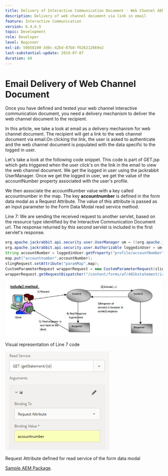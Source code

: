 ```yaml
---
title: Delivery of Interactive Communication Document - Web Channel AEM Forms
description: Delivery of web channel document via link in email
feature: Interactive Communication
version: 6.4,6.5
topic: Development
role: Developer
level: Beginner
exl-id: 50858100-3d0c-42bd-87b8-f626212669e2
last-substantial-update: 2019-07-07
duration: 60
---
```

# Email Delivery of Web Channel Document

Once you have defined and tested your web channel interactive communication document, you need a delivery mechanism to deliver the web channel document to the recipient.

In this article, we take a look at email as a delivery mechanism for web channel document. The recipient will get a link to the web channel document via email.On clicking the link, the user is asked to authenticate and the web channel document is populated with the data specific to the logged in user.

Let's take a look at the following code snippet. This code is part of GET.jsp which gets triggered when the user click's on the link in the email to view the web channel document. We get the logged in user using the jackrabbit UserManager. Once we get the logged in user, we get the value of the accountNumber property associated with the user's profile.

We then associate the accountNumber  value with a key called  accountnumber  in the map. The key **accountnumber** is defined in the form data modal as a Request Attribute. The value of this attribute is passed as an input parameter to the Form Data Modal read service method.

Line 7: We are sending the received request to another servlet, based on the resource type identified by the Interactive Communication Document url. The response returned by this second servlet is included in the first servlet's response.

```java
org.apache.jackrabbit.api.security.user.UserManager um = ((org.apache.jackrabbit.api.JackrabbitSession) session).getUserManager();
org.apache.jackrabbit.api.security.user.Authorizable loggedinUser = um.getAuthorizable(session.getUserID());
String accountNumber = loggedinUser.getProperty("profile/accountNumber")[0].getString();
map.put("accountnumber",accountNumber);
slingRequest.setAttribute("paramMap",map);
CustomParameterRequest wrapperRequest = new CustomParameterRequest(slingRequest,"GET");
wrapperRequest.getRequestDispatcher("/content/forms/af/401kstatement/irastatement/channels/web.html").include(wrapperRequest, response);
```

![Include method approach](assets/includemethod.jpg)

Visual representation of Line 7 code

![Request parameter configuration](assets/requestparameter.png)

Request Attribute defined for read service of the form data modal

[Sample AEM Package](assets/webchanneldelivery.zip).
